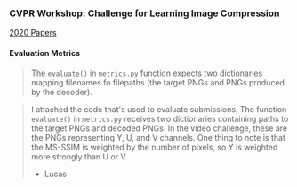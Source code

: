 ### CVPR Workshop: Challenge for Learning Image Compression

[2020 Papers](https://openaccess.thecvf.com/CVPR2020_workshops/CVPR2020_w7)

#### Evaluation Metrics

> The `evaluate()` in `metrics.py` function expects two dictionaries mapping filenames fo filepaths (the target PNGs and PNGs produced by the decoder).

> I attached the code that's used to evaluate submissions. The function `evaluate()` in `metrics.py` receives two dictionaries containing paths to the target PNGs and decoded PNGs. In the video challenge, these are the PNGs representing Y, U, and V channels. One thing to note is that the MS-SSIM is weighted by the number of pixels, so Y is weighted more strongly than U or V.
> - Lucas
